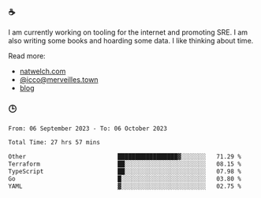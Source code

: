 ### ☕

I am currently working on tooling for the internet and promoting SRE. I am also writing some books and hoarding some data. I like thinking about time. 

Read more:

 - [natwelch.com](https://natwelch.com)
 - [@icco@merveilles.town](https://merveilles.town/@icco)
 - [blog](https://writing.natwelch.com)

### 🕒

<!--START_SECTION:waka-->

```txt
From: 06 September 2023 - To: 06 October 2023

Total Time: 27 hrs 57 mins

Other                          █████████████████▓░░░░░░░   71.29 %
Terraform                      ██░░░░░░░░░░░░░░░░░░░░░░░   08.15 %
TypeScript                     ██░░░░░░░░░░░░░░░░░░░░░░░   07.98 %
Go                             █░░░░░░░░░░░░░░░░░░░░░░░░   03.80 %
YAML                           ▓░░░░░░░░░░░░░░░░░░░░░░░░   02.75 %
```

<!--END_SECTION:waka-->
